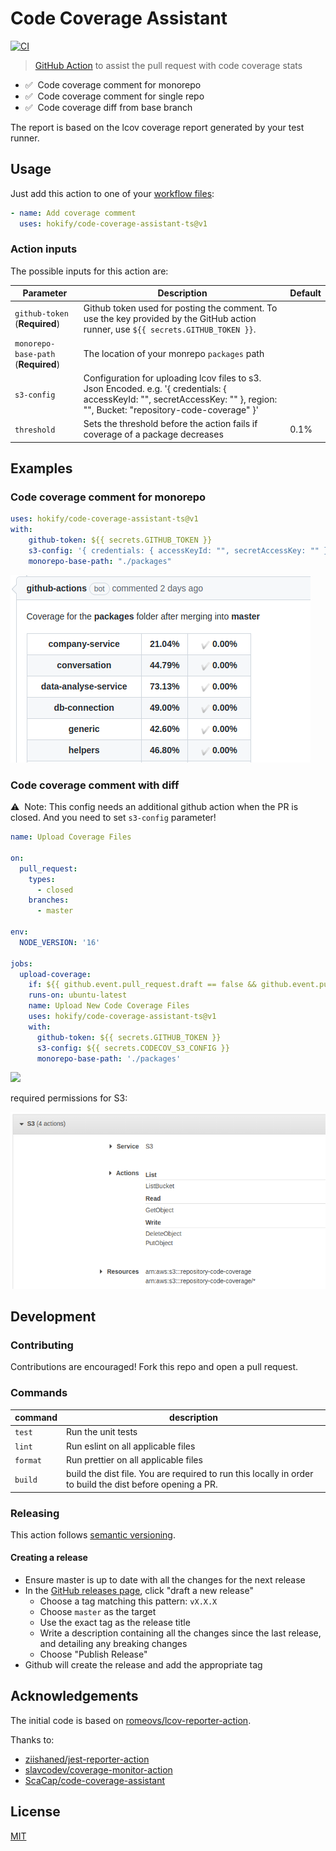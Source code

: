 # Code Coverage Assistant

[![CI](https://github.com/peter-evans/create-pull-request/workflows/CI/badge.svg)](https://github.com/hokify/code-coverage-assistant-ts/actions?query=workflow%3ACI)

> [GitHub Action](https://help.github.com/en/actions) to assist the pull request with code coverage stats

-   ✅ &nbsp;Code coverage comment for monorepo
-   ✅ &nbsp;Code coverage comment for single repo
-   ✅ &nbsp;Code coverage diff from base branch

The report is based on the lcov coverage report generated by your test runner.

## Usage

Just add this action to one of your [workflow files](https://docs.github.com/en/actions/configuring-and-managing-workflows/configuring-a-workflow):

```yml
- name: Add coverage comment
  uses: hokify/code-coverage-assistant-ts@v1
```

### Action inputs

The possible inputs for this action are:

| Parameter                           | Description                                                                                                                                                                  | Default |
|-------------------------------------|------------------------------------------------------------------------------------------------------------------------------------------------------------------------------|---------|
| `github-token` (**Required**)       | Github token used for posting the comment. To use the key provided by the GitHub action runner, use `${{ secrets.GITHUB_TOKEN }}`.                                           |         |
| `monorepo-base-path` (**Required**) | The location of your monrepo `packages` path                                                                                                                                 |         |
| `s3-config`                         | Configuration for uploading lcov files to s3. Json Encoded. e.g. '{ credentials: { accessKeyId: "", secretAccessKey: "" }, region: "", Bucket: "repository-code-coverage" }' |         |
| `threshold`                         | Sets the threshold before the action fails if coverage of a package decreases                                                                                                | 0.1%    |

## Examples

### Code coverage comment for monorepo

```yml
uses: hokify/code-coverage-assistant-ts@v1
with:
    github-token: ${{ secrets.GITHUB_TOKEN }}
    s3-config: '{ credentials: { accessKeyId: "", secretAccessKey: "" }, region: "", Bucket: "repository-code-coverage" }'
    monorepo-base-path: "./packages"
```

![](/assets/example_monorepo.png)

### Code coverage comment with diff

⚠️ &nbsp;Note: This config needs an additional github action when the PR is closed.
And you need to set `s3-config` parameter!

```yml
name: Upload Coverage Files

on:
  pull_request:
    types:
      - closed
    branches:
      - master

env:
  NODE_VERSION: '16'

jobs:
  upload-coverage:
    if: ${{ github.event.pull_request.draft == false && github.event.pull_request.merged }}
    runs-on: ubuntu-latest
    name: Upload New Code Coverage Files
    uses: hokify/code-coverage-assistant-ts@v1
    with:
      github-token: ${{ secrets.GITHUB_TOKEN }}
      s3-config: ${{ secrets.CODECOV_S3_CONFIG }}
      monorepo-base-path: './packages'

```
![](/assets/example_diff.png)

required permissions for S3:

![](/assets/s3permissions.png)


## Development

### Contributing

Contributions are encouraged! Fork this repo and open a pull request.

### Commands

| command  | description                                                                                               |
|----------| --------------------------------------------------------------------------------------------------------- |
| `test`   | Run the unit tests                                                                                        |
| `lint`   | Run eslint on all applicable files                                                                        |
| `format` | Run prettier on all applicable files                                                                      |
| `build`  | build the dist file. You are required to run this locally in order to build the dist before opening a PR. |

### Releasing

This action follows [semantic versioning](https://semver.org/).

#### Creating a release

-   Ensure master is up to date with all the changes for the next release
-   In the [GitHub releases page](https://github.com/hokify/code-coverage-assistant-ts/releases), click "draft a new release"
    -   Choose a tag matching this pattern: `vX.X.X`
    -   Choose `master` as the target
    -   Use the exact tag as the release title
    -   Write a description containing all the changes since the last release, and detailing any breaking changes
    -   Choose "Publish Release"
-   Github will create the release and add the appropriate tag

## Acknowledgements

The initial code is based on [romeovs/lcov-reporter-action](https://github.com/romeovs/lcov-reporter-action).

Thanks to:

-   [ziishaned/jest-reporter-action](https://github.com/ziishaned/jest-reporter-action)
-   [slavcodev/coverage-monitor-action](https://github.com/slavcodev/coverage-monitor-action)
-   [ScaCap/code-coverage-assistant](https://github.com/ScaCap/code-coverage-assistant)

## License

[MIT](LICENSE)
